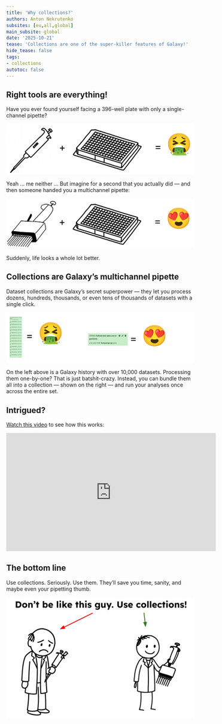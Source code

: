 ```yaml
---
title: 'Why collections?'
authors: Anton Nekrutenko 
subsites: [eu,all,global]
main_subsite: global
date: '2025-10-21'
tease: 'Collections are one of the super-killer features of Galaxy!'
hide_tease: false
tags:
- collections
autotoc: false
---
```


## Right tools are everything!

Have you ever found yourself facing a 396-well plate with only a single-channel pipette?

![](singleChannel.svg)

Yeah ... me neither ... But imagine for a second that you actually did — and then someone handed you a multichannel pipette:

![](multiChannel.svg)

Suddenly, life looks a whole lot better.

## Collections are Galaxy’s multichannel pipette

Dataset collections are Galaxy’s secret superpower — they let you process dozens, hundreds, thousands, or even tens of thousands of datasets with a single click.

![](datasets.svg)

On the left above is a Galaxy history with over 10,000 datasets. Processing them one-by-one? That is just batshit-crazy. Instead, you can bundle them all into a collection — shown on the right — and run your analyses once across the entire set.

## Intrigued? 

[Watch this video](https://youtu.be/yehY9tR_NX8?si=J_4o0bvNcKLDQ2MT) to see how this works:

<iframe width="560" height="315" src="https://www.youtube.com/embed/yehY9tR_NX8?si=J_4o0bvNcKLDQ2MT" title="YouTube video player" frameborder="0" allow="accelerometer; autoplay; clipboard-write; encrypted-media; gyroscope; picture-in-picture; web-share" referrerpolicy="strict-origin-when-cross-origin" allowfullscreen></iframe>

## The bottom line

Use collections. Seriously. Use them. They’ll save you time, sanity, and maybe even your pipetting thumb.

![](theguy.svg)
